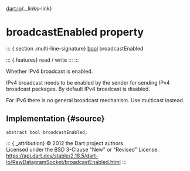 [dart:io](../../dart-io/dart-io-library){._links-link}

broadcastEnabled property
=========================

::: {.section .multi-line-signature}
[bool](../../dart-core/bool-class) broadcastEnabled

::: {.features}
read / write
:::
:::

Whether IPv4 broadcast is enabled.

IPv4 broadcast needs to be enabled by the sender for sending IPv4
broadcast packages. By default IPv4 broadcast is disabled.

For IPv6 there is no general broadcast mechanism. Use multicast instead.

Implementation {#source}
--------------

``` {.language-dart data-language="dart"}
abstract bool broadcastEnabled;
```

::: {._attribution}
© 2012 the Dart project authors\
Licensed under the BSD 3-Clause \"New\" or \"Revised\" License.\
<https://api.dart.dev/stable/2.18.5/dart-io/RawDatagramSocket/broadcastEnabled.html>
:::
